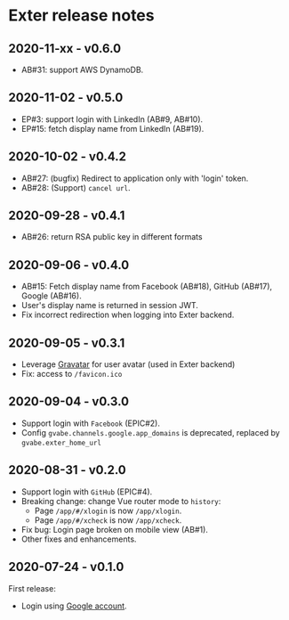 # Exter release notes

## 2020-11-xx - v0.6.0

- AB#31: support AWS DynamoDB.

## 2020-11-02 - v0.5.0

- EP#3: support login with LinkedIn (AB#9, AB#10).
- EP#15: fetch display name from LinkedIn (AB#19).

## 2020-10-02 - v0.4.2

- AB#27: (bugfix) Redirect to application only with 'login' token.
- AB#28: (Support) `cancel url`.

## 2020-09-28 - v0.4.1

- AB#26: return RSA public key in different formats

## 2020-09-06 - v0.4.0

- AB#15: Fetch display name from Facebook (AB#18), GitHub (AB#17), Google (AB#16).
- User's display name is returned in session JWT.
- Fix incorrect redirection when logging into Exter backend.

## 2020-09-05 - v0.3.1

- Leverage [Gravatar](https://gravatar.com/) for user avatar (used in Exter backend)
- Fix: access to `/favicon.ico`

## 2020-09-04 - v0.3.0

- Support login with `Facebook` (EPIC#2).
- Config `gvabe.channels.google.app_domains` is deprecated, replaced by `gvabe.exter_home_url`

## 2020-08-31 - v0.2.0

- Support login with `GitHub` (EPIC#4).
- Breaking change: change Vue router mode to `history`:
  - Page `/app/#/xlogin` is now `/app/xlogin`.
  - Page `/app/#/xcheck` is now `/app/xcheck`.
- Fix bug: Login page broken on mobile view (AB#1).
- Other fixes and enhancements.

## 2020-07-24 - v0.1.0

First release:

- Login using [Google account](https://www.google.com/account/about/).
